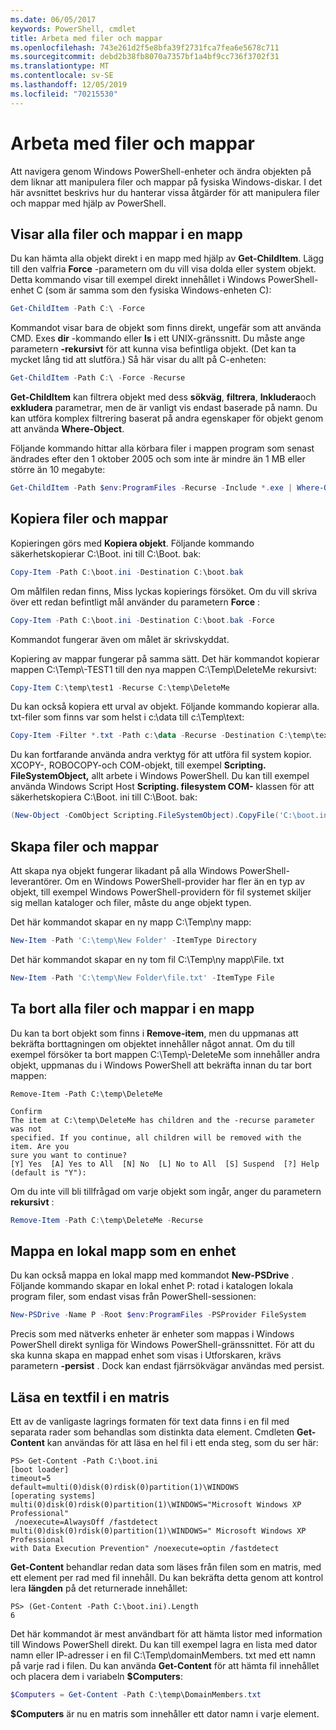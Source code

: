 ```yaml
---
ms.date: 06/05/2017
keywords: PowerShell, cmdlet
title: Arbeta med filer och mappar
ms.openlocfilehash: 743e261d2f5e8bfa39f2731fca7fea6e5678c711
ms.sourcegitcommit: debd2b38fb8070a7357bf1a4bf9cc736f3702f31
ms.translationtype: MT
ms.contentlocale: sv-SE
ms.lasthandoff: 12/05/2019
ms.locfileid: "70215530"
---
```

# <a name="working-with-files-and-folders"></a>Arbeta med filer och mappar

Att navigera genom Windows PowerShell-enheter och ändra objekten på dem liknar att manipulera filer och mappar på fysiska Windows-diskar. I det här avsnittet beskrivs hur du hanterar vissa åtgärder för att manipulera filer och mappar med hjälp av PowerShell.

## <a name="listing-all-the-files-and-folders-within-a-folder"></a>Visar alla filer och mappar i en mapp

Du kan hämta alla objekt direkt i en mapp med hjälp av **Get-ChildItem**. Lägg till den valfria **Force** -parametern om du vill visa dolda eller system objekt. Detta kommando visar till exempel direkt innehållet i Windows PowerShell-enhet C (som är samma som den fysiska Windows-enheten C):

```powershell
Get-ChildItem -Path C:\ -Force
```

Kommandot visar bara de objekt som finns direkt, ungefär som att använda CMD. Exes **dir** -kommando eller **ls** i ett UNIX-gränssnitt. Du måste ange parametern **-rekursivt** för att kunna visa befintliga objekt. (Det kan ta mycket lång tid att slutföra.) Så här visar du allt på C-enheten:

```powershell
Get-ChildItem -Path C:\ -Force -Recurse
```

**Get-ChildItem** kan filtrera objekt med dess **sökväg**, **filtrera**, **Inkludera**och **exkludera** parametrar, men de är vanligt vis endast baserade på namn. Du kan utföra komplex filtrering baserat på andra egenskaper för objekt genom att använda **Where-Object**.

Följande kommando hittar alla körbara filer i mappen program som senast ändrades efter den 1 oktober 2005 och som inte är mindre än 1 MB eller större än 10 megabyte:

```powershell
Get-ChildItem -Path $env:ProgramFiles -Recurse -Include *.exe | Where-Object -FilterScript {($_.LastWriteTime -gt '2005-10-01') -and ($_.Length -ge 1mb) -and ($_.Length -le 10mb)}
```

## <a name="copying-files-and-folders"></a>Kopiera filer och mappar

Kopieringen görs med **Kopiera objekt**. Följande kommando säkerhetskopierar C:\\Boot. ini till C:\\Boot. bak:

```powershell
Copy-Item -Path C:\boot.ini -Destination C:\boot.bak
```

Om målfilen redan finns, Miss lyckas kopierings försöket. Om du vill skriva över ett redan befintligt mål använder du parametern **Force** :

```powershell
Copy-Item -Path C:\boot.ini -Destination C:\boot.bak -Force
```

Kommandot fungerar även om målet är skrivskyddat.

Kopiering av mappar fungerar på samma sätt. Det här kommandot kopierar mappen C:\\Temp\\-TEST1 till den nya mappen C:\\Temp\\DeleteMe rekursivt:

```powershell
Copy-Item C:\temp\test1 -Recurse C:\temp\DeleteMe
```

Du kan också kopiera ett urval av objekt. Följande kommando kopierar alla. txt-filer som finns var som helst i c:\\data till c:\\Temp\\text:

```powershell
Copy-Item -Filter *.txt -Path c:\data -Recurse -Destination C:\temp\text
```

Du kan fortfarande använda andra verktyg för att utföra fil system kopior. XCOPY-, ROBOCOPY-och COM-objekt, till exempel **Scripting. FileSystemObject,** allt arbete i Windows PowerShell. Du kan till exempel använda Windows Script Host **Scripting. filesystem COM-** klassen för att säkerhetskopiera C:\\Boot. ini till C:\\Boot. bak:

```powershell
(New-Object -ComObject Scripting.FileSystemObject).CopyFile('C:\boot.ini', 'C:\boot.bak')
```

## <a name="creating-files-and-folders"></a>Skapa filer och mappar

Att skapa nya objekt fungerar likadant på alla Windows PowerShell-leverantörer. Om en Windows PowerShell-provider har fler än en typ av objekt, till exempel Windows PowerShell-providern för fil systemet skiljer sig mellan kataloger och filer, måste du ange objekt typen.

Det här kommandot skapar en ny mapp C:\\Temp\\ny mapp:

```powershell
New-Item -Path 'C:\temp\New Folder' -ItemType Directory
```

Det här kommandot skapar en ny tom fil C:\\Temp\\ny mapp\\File. txt

```powershell
New-Item -Path 'C:\temp\New Folder\file.txt' -ItemType File
```

## <a name="removing-all-files-and-folders-within-a-folder"></a>Ta bort alla filer och mappar i en mapp

Du kan ta bort objekt som finns i **Remove-item**, men du uppmanas att bekräfta borttagningen om objektet innehåller något annat. Om du till exempel försöker ta bort mappen C:\\Temp\\-DeleteMe som innehåller andra objekt, uppmanas du i Windows PowerShell att bekräfta innan du tar bort mappen:

```
Remove-Item -Path C:\temp\DeleteMe

Confirm
The item at C:\temp\DeleteMe has children and the -recurse parameter was not
specified. If you continue, all children will be removed with the item. Are you
sure you want to continue?
[Y] Yes  [A] Yes to All  [N] No  [L] No to All  [S] Suspend  [?] Help
(default is "Y"):
```

Om du inte vill bli tillfrågad om varje objekt som ingår, anger du parametern **rekursivt** :

```powershell
Remove-Item -Path C:\temp\DeleteMe -Recurse
```

## <a name="mapping-a-local-folder-as-a-drive"></a>Mappa en lokal mapp som en enhet

Du kan också mappa en lokal mapp med kommandot **New-PSDrive** . Följande kommando skapar en lokal enhet P: rotad i katalogen lokala program filer, som endast visas från PowerShell-sessionen:

```powershell
New-PSDrive -Name P -Root $env:ProgramFiles -PSProvider FileSystem
```

Precis som med nätverks enheter är enheter som mappas i Windows PowerShell direkt synliga för Windows PowerShell-gränssnittet.
För att du ska kunna skapa en mappad enhet som visas i Utforskaren, krävs parametern **-persist** . Dock kan endast fjärrsökvägar användas med persist.


## <a name="reading-a-text-file-into-an-array"></a>Läsa en textfil i en matris

Ett av de vanligaste lagrings formaten för text data finns i en fil med separata rader som behandlas som distinkta data element. Cmdleten **Get-Content** kan användas för att läsa en hel fil i ett enda steg, som du ser här:

```
PS> Get-Content -Path C:\boot.ini
[boot loader]
timeout=5
default=multi(0)disk(0)rdisk(0)partition(1)\WINDOWS
[operating systems]
multi(0)disk(0)rdisk(0)partition(1)\WINDOWS="Microsoft Windows XP Professional"
 /noexecute=AlwaysOff /fastdetect
multi(0)disk(0)rdisk(0)partition(1)\WINDOWS=" Microsoft Windows XP Professional
with Data Execution Prevention" /noexecute=optin /fastdetect
```

**Get-Content** behandlar redan data som läses från filen som en matris, med ett element per rad med fil innehåll. Du kan bekräfta detta genom att kontrol lera **längden** på det returnerade innehållet:

```
PS> (Get-Content -Path C:\boot.ini).Length
6
```

Det här kommandot är mest användbart för att hämta listor med information till Windows PowerShell direkt. Du kan till exempel lagra en lista med dator namn eller IP-adresser i en fil C:\\Temp\\domainMembers. txt med ett namn på varje rad i filen. Du kan använda **Get-Content** för att hämta fil innehållet och placera dem i variabeln **$Computers**:

```powershell
$Computers = Get-Content -Path C:\temp\DomainMembers.txt
```

**$Computers** är nu en matris som innehåller ett dator namn i varje element.
